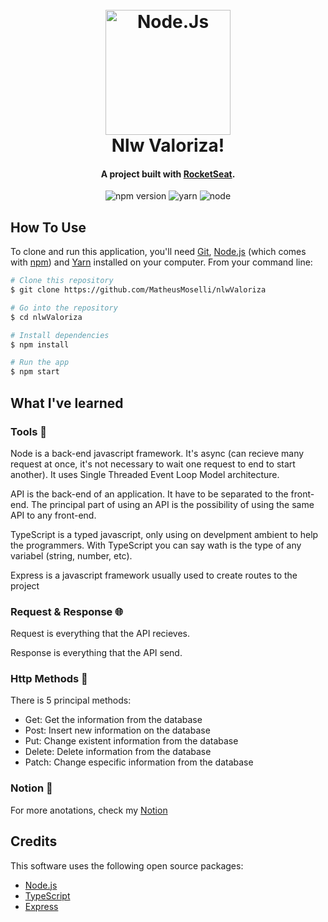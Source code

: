  
<h1 align="center">
  <br>
  <img src="https://nodejs.org/static/images/logos/nodejs-new-pantone-black.svg" alt="Node.Js" width="200">
  <br>
  Nlw Valoriza!
  <br>
</h1>

<h4 align="center">A project built with <a href="https://rocketseat.com.br/" target="_blank">RocketSeat</a>.</h4>

<p align="center">
  <img src="https://img.shields.io/badge/npm-6.14.13-red?style=flat&logo=npm" alt="npm version" />
  <img src="https://img.shields.io/badge/yarn-1.22.5-blue?style=flat&logo=yarn" alt="yarn" />
  <img src="https://img.shields.io/badge/node-14.17.1-006400?style=flat&logo=node.js" alt="node" />
</p>

## How To Use

To clone and run this application, you'll need [Git](https://git-scm.com), [Node.js](https://nodejs.org/en/download/) (which comes with [npm](http://npmjs.com)) and [Yarn](https://classic.yarnpkg.com/en/docs/install/#windows-stable) installed on your computer. From your command line:

```bash
# Clone this repository
$ git clone https://github.com/MatheusMoselli/nlwValoriza

# Go into the repository
$ cd nlwValoriza

# Install dependencies
$ npm install

# Run the app
$ npm start
```

## What I've learned

### Tools 🔧
<p> Node is a back-end javascript framework. It's async (can recieve many request at once, it's not necessary to wait one request to end to start another). It uses Single Threaded Event Loop Model architecture. </p>
<p> API is the back-end of an application. It have to be separated to the front-end. The principal part of using an API is the possibility of using the same API to any front-end.</p>
<p> TypeScript is a typed javascript, only using on develpment ambient to help the programmers. With TypeScript you can say wath is the type of any variabel (string, number, etc).</p>
<p> Express is a javascript framework usually used to create routes to the project</p>

### Request & Response 🌐
<p> Request is everything that the API recieves.</p>
<p> Response is everything that the API send.</p>

### Http Methods 📎
There is 5 principal methods:
<ul>
  <li>Get: Get the information from the database</li>
  <li>Post: Insert new information on the database</li>
  <li>Put: Change existent information from the database</li>
  <li>Delete: Delete information from the database</li>
  <li>Patch: Change especific information from the database</li>
</ul>

### Notion 📝

For more anotations, check my [Notion](https://www.notion.so/matheusmoselli/NLW-06-Node-js-bce814b618cd4970ae1407099f27a1f8)

## Credits

This software uses the following open source packages:

- [Node.js](https://nodejs.org/)
- [TypeScript](https://www.typescriptlang.org/)
- [Express](http://expressjs.com/)

